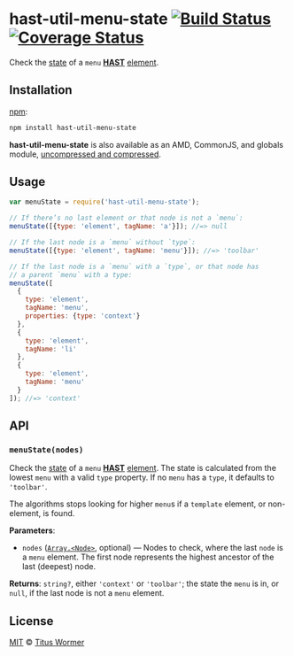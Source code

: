 # hast-util-menu-state [![Build Status][build-badge]][build-page] [![Coverage Status][coverage-badge]][coverage-page]

Check the [state][spec] of a `menu` [**HAST**][hast] [element][].

## Installation

[npm][]:

```bash
npm install hast-util-menu-state
```

**hast-util-menu-state** is also available as an AMD, CommonJS, and
globals module, [uncompressed and compressed][releases].

## Usage

```javascript
var menuState = require('hast-util-menu-state');

// If there’s no last element or that node is not a `menu`:
menuState([{type: 'element', tagName: 'a'}]); //=> null

// If the last node is a `menu` without `type`:
menuState([{type: 'element', tagName: 'menu'}]); //=> 'toolbar'

// If the last node is a `menu` with a `type`, or that node has
// a parent `menu` with a type:
menuState([
  {
    type: 'element',
    tagName: 'menu',
    properties: {type: 'context'}
  },
  {
    type: 'element',
    tagName: 'li'
  },
  {
    type: 'element',
    tagName: 'menu'
  }
]); //=> 'context'
```

## API

### `menuState(nodes)`

Check the [state][spec] of a `menu` [**HAST**][hast] [element][].
The state is calculated from the lowest `menu` with a valid `type`
property.  If no `menu` has a `type`, it defaults to `'toolbar'`.

The algorithms stops looking for higher `menu`s if a `template` element,
or non-element, is found.

**Parameters**:

*   `nodes` ([`Array.<Node>`][node], optional) — Nodes to check,
    where the last `node` is a `menu` element.  The first node
    represents the highest ancestor of the last (deepest) node.

**Returns**: `string?`, either `'context'` or `'toolbar'`; the state
the `menu` is in, or `null`, if the last node is not a `menu` element.

## License

[MIT][license] © [Titus Wormer][author]

<!-- Definition -->

[build-badge]: https://img.shields.io/travis/wooorm/hast-util-menu-state.svg

[build-page]: https://travis-ci.org/wooorm/hast-util-menu-state

[coverage-badge]: https://img.shields.io/codecov/c/github/wooorm/hast-util-menu-state.svg

[coverage-page]: https://codecov.io/github/wooorm/hast-util-menu-state?branch=master

[npm]: https://docs.npmjs.com/cli/install

[releases]: https://github.com/wooorm/hast-util-menu-state/releases

[license]: LICENSE

[author]: http://wooorm.com

[hast]: https://github.com/wooorm/hast

[node]: https://github.com/wooorm/hast#node

[element]: https://github.com/wooorm/hast#element

[spec]: https://html.spec.whatwg.org/#attr-menu-type
